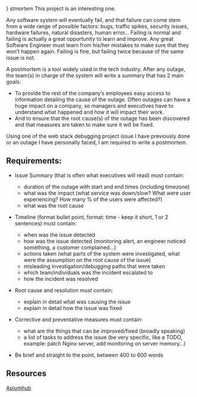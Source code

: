 }
stmortem
This project is an interesting one.


Any software system will eventually fail, and that failure can come stem from a wide range of possible factors: bugs, traffic spikes, security issues, hardware failures, natural disasters, human error… Failing is normal and failing is actually a great opportunity to learn and improve. Any great Software Engineer must learn from his/her mistakes to make sure that they won’t happen again. Failing is fine, but failing twice because of the same issue is not.


A postmortem is a tool widely used in the tech industry. After any outage, the team(s) in charge of the system will write a summary that has 2 main goals:


- To provide the rest of the company’s employees easy access to information detailing the cause of the outage. Often outages can have a huge impact on a company, so managers and executives have to understand what happened and how it will impact their work.
- And to ensure that the root cause(s) of the outage has been discovered and that measures are taken to make sure it will be fixed.


Using one of the web stack debugging project issue I have previously done or an outage I have personally faced, I am required to write a postmortem.

## Requirements:

- Issue Summary (that is often what executives will read) must contain:
    - duration of the outage with start and end times (including timezone)
    - what was the impact (what service was down/slow? What were user experiencing? How many % of the users were affected?)
    - what was the root cause

- Timeline (format bullet point, format: time - keep it short, 1 or 2 sentences) must contain:
    - when was the issue detected
    - how was the issue detected (monitoring alert, an   engineer noticed something, a customer complained…)
    - actions taken (what parts of the system were investigated, what were the assumption on the root cause of the issue)
    - misleading investigation/debugging paths that were taken
    - which team/individuals was the incident escalated to
    - how the incident was resolved

- Root cause and resolution must contain:
    - explain in detail what was causing the issue
    - explain in detail how the issue was fixed

- Corrective and preventative measures must contain:
    - what are the things that can be improved/fixed (broadly speaking)
    - a list of tasks to address the issue (be very specific, like a TODO, example: patch Nginx server, add monitoring on server memory…)
- Be brief and straight to the point, between 400 to 600 words

## Resources
[Apiumhub](https://apiumhub.com/tech-blog-barcelona/software-development-project-postmortem/)
